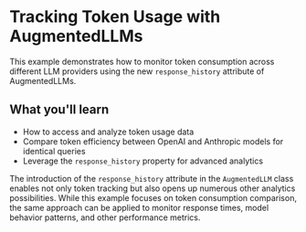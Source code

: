 # Tracking Token Usage with AugmentedLLMs

This example demonstrates how to monitor token consumption across different LLM providers using the new `response_history` attribute of AugmentedLLMs.

## What you'll learn
- How to access and analyze token usage data
- Compare token efficiency between OpenAI and Anthropic models for identical queries
- Leverage the `response_history` property for advanced analytics

The introduction of the `response_history` attribute in the `AugmentedLLM` class enables not only token tracking but also opens up numerous other analytics possibilities. While this example focuses on token consumption comparison, the same approach can be applied to monitor response times, model behavior patterns, and other performance metrics.